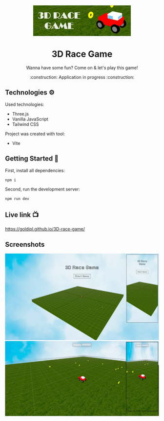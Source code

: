 <p align="center">
    <img src="./src/screenshots/game-readme-logo.jpg" height="100"/>
</p>

<h1 align="center">3D Race Game</h1>
<p align="center">Wanna have some fun? Come on & let's play this game!</p>

<p align="center">:construction: Application in progress :construction:</p>

## Technologies :gear:

Used technologies:

- Three.js
- Vanilla JavaScript
- Tailwind CSS

Project was created with tool:

- Vite

## Getting Started :checkered_flag:

First, install all dependencies:

```bash
npm i
```

Second, run the development server:

```bash
npm run dev
```

## Live link :tv:

https://goldipl.github.io/3D-race-game/

## Screenshots

![](./src/screenshots/screenshot02.jpg)
![](./src/screenshots/screenshot01.jpg)
